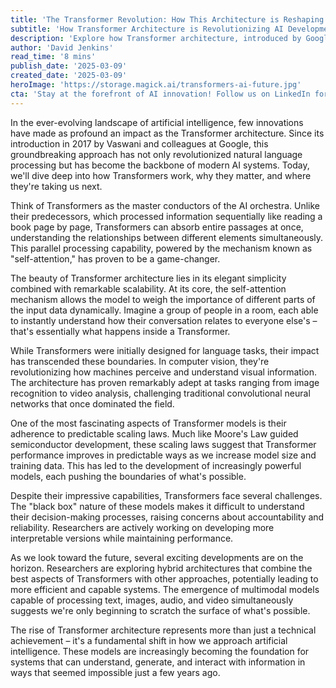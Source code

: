 ```yaml
---
title: 'The Transformer Revolution: How This Architecture is Reshaping the Future of AI'
subtitle: 'How Transformer Architecture is Revolutionizing AI Development and Applications'
description: 'Explore how Transformer architecture, introduced by Google in 2017, has revolutionized AI development and continues to push the boundaries of what\'s possible in machine learning and artificial intelligence applications.'
author: 'David Jenkins'
read_time: '8 mins'
publish_date: '2025-03-09'
created_date: '2025-03-09'
heroImage: 'https://storage.magick.ai/transformers-ai-future.jpg'
cta: 'Stay at the forefront of AI innovation! Follow us on LinkedIn for daily updates on breakthrough developments in Transformer architecture and artificial intelligence.'
---
```


In the ever-evolving landscape of artificial intelligence, few innovations have made as profound an impact as the Transformer architecture. Since its introduction in 2017 by Vaswani and colleagues at Google, this groundbreaking approach has not only revolutionized natural language processing but has become the backbone of modern AI systems. Today, we'll dive deep into how Transformers work, why they matter, and where they're taking us next.

Think of Transformers as the master conductors of the AI orchestra. Unlike their predecessors, which processed information sequentially like reading a book page by page, Transformers can absorb entire passages at once, understanding the relationships between different elements simultaneously. This parallel processing capability, powered by the mechanism known as "self-attention," has proven to be a game-changer.

The beauty of Transformer architecture lies in its elegant simplicity combined with remarkable scalability. At its core, the self-attention mechanism allows the model to weigh the importance of different parts of the input data dynamically. Imagine a group of people in a room, each able to instantly understand how their conversation relates to everyone else's – that's essentially what happens inside a Transformer.

While Transformers were initially designed for language tasks, their impact has transcended these boundaries. In computer vision, they're revolutionizing how machines perceive and understand visual information. The architecture has proven remarkably adept at tasks ranging from image recognition to video analysis, challenging traditional convolutional neural networks that once dominated the field.

One of the most fascinating aspects of Transformer models is their adherence to predictable scaling laws. Much like Moore's Law guided semiconductor development, these scaling laws suggest that Transformer performance improves in predictable ways as we increase model size and training data. This has led to the development of increasingly powerful models, each pushing the boundaries of what's possible.

Despite their impressive capabilities, Transformers face several challenges. The "black box" nature of these models makes it difficult to understand their decision-making processes, raising concerns about accountability and reliability. Researchers are actively working on developing more interpretable versions while maintaining performance.

As we look toward the future, several exciting developments are on the horizon. Researchers are exploring hybrid architectures that combine the best aspects of Transformers with other approaches, potentially leading to more efficient and capable systems. The emergence of multimodal models capable of processing text, images, audio, and video simultaneously suggests we're only beginning to scratch the surface of what's possible.

The rise of Transformer architecture represents more than just a technical achievement – it's a fundamental shift in how we approach artificial intelligence. These models are increasingly becoming the foundation for systems that can understand, generate, and interact with information in ways that seemed impossible just a few years ago.